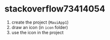 # stackoverflow73414054

1. create the project (`MauiApp1`)
2. draw an icon (in `icon` folder)
3. use the icon in the project